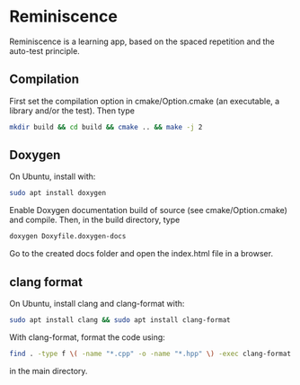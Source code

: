 # Reminiscence
Reminiscence is a learning app, based on the spaced repetition and the auto-test principle.

## Compilation
First set the compilation option in cmake/Option.cmake (an executable, a
library and/or the test). Then type
```bash
mkdir build && cd build && cmake .. && make -j 2
```


## Doxygen
On Ubuntu, install with:
```bash
sudo apt install doxygen
```
Enable Doxygen documentation build of source (see cmake/Option.cmake) and compile.
Then, in the build directory, type 
```bash
doxygen Doxyfile.doxygen-docs
```
Go to the created docs folder and open the index.html file in a browser.


## clang format
On Ubuntu, install clang and clang-format with:
```bash
sudo apt install clang && sudo apt install clang-format
```

With clang-format, format the code using:
```bash
find . -type f \( -name "*.cpp" -o -name "*.hpp" \) -exec clang-format -i {} \;
```
in the main directory.

